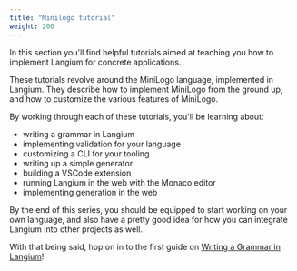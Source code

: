 ```yaml
---
title: "Minilogo tutorial"
weight: 200
---
```


In this section you'll find helpful tutorials aimed at teaching you how to implement Langium for concrete applications.

These tutorials revolve around the MiniLogo language, implemented in Langium. They describe how to implement MiniLogo from the ground up, and how to customize the various features of MiniLogo.

By working through each of these tutorials, you'll be learning about:

- writing a grammar in Langium
- implementing validation for your language
- customizing a CLI for your tooling
- writing up a simple generator
- building a VSCode extension
- running Langium in the web with the Monaco editor
- implementing generation in the web

By the end of this series, you should be equipped to start working on your own language, and also have a pretty good idea for how you can integrate Langium into other projects as well.

With that being said, hop on in to the first guide on [Writing a Grammar in Langium](/docs/learn/minilogo/writing_a_grammar)!
